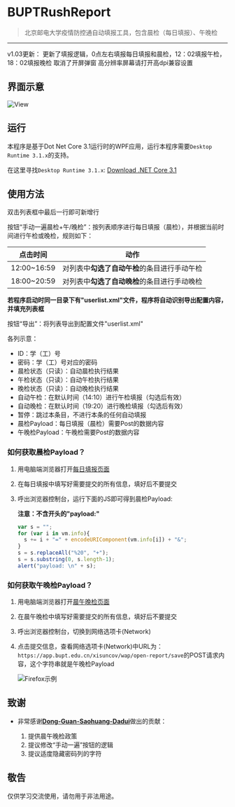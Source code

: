 ﻿# BUPTRushReport

> 北京邮电大学疫情防控通自动填报工具，包含晨检（每日填报）、午晚检

********************************************************************************************************
v1.03更新：
更新了填报逻辑，0点左右填报每日填报和晨检，12：02填报午检，18：02填报晚检
取消了开屏弹窗
高分辨率屏幕请打开高dpi兼容设置

## 界面示意

![View](./view.png)

## 运行

本程序是基于Dot Net Core 3.1运行时的WPF应用，运行本程序需要```Desktop Runtime 3.1.x```的支持。

在这里寻找```Desktop Runtime 3.1.x```: [Download .NET Core 3.1](https://dotnet.microsoft.com/download/dotnet-core/3.1)

## 使用方法

双击列表框中最后一行即可新增行

按钮“手动一遍晨检+午/晚检”：按列表顺序进行每日填报（晨检），并根据当前时间进行午检或晚检，规则如下：

| 点击时间    | 动作                                         |
| ----------- | -------------------------------------------- |
| 12:00~16:59 | 对列表中**勾选了自动午检**的条目进行手动午检 |
| 18:00~20:59 | 对列表中**勾选了自动晚检**的条目进行手动晚检 |

**若程序启动时同一目录下有"userlist.xml"文件，程序将自动识别导出配置内容，并填充列表框**

按钮“导出”：将列表导出到配置文件"userlist.xml"

各列示意：

- ID：学（工）号
- 密码：学（工）号对应的密码
- 晨检状态（只读）：自动晨检执行结果
- 午检状态（只读）：自动午检执行结果
- 晚检状态（只读）：自动晚检执行结果
- 自动午检：在默认时间（14:10）进行午检填报（勾选后有效）
- 自动晚检：在默认时间（19:20）进行晚检填报（勾选后有效）
- 暂停：跳过本条目，不进行本条的任何自动填报
- 晨检Payload：每日填报（晨检）需要Post的数据内容
- 午晚检Payload：午晚检需要Post的数据内容

### 如何获取晨检Payload？

1. 用电脑端浏览器打开[每日填报页面](https://app.bupt.edu.cn/ncov/wap/default/index)

2. 在每日填报中填写好需要提交的所有信息，填好后不要提交

3. 呼出浏览器控制台，运行下面的JS即可得到晨检Payload:

   **注意：不含开头的"payload:"**
   
   ```javascript
   var s = "";
   for (var i in vm.info){
     s += i + "=" + encodeURIComponent(vm.info[i]) + "&";
   }
   s = s.replaceAll("%20", "+");
   s = s.substring(0, s.length-1);
   alert("payload: \n" + s);
   ```

### 如何获取午晚检Payload？

1. 用电脑端浏览器打开[晨午晚检页面](https://app.bupt.edu.cn/site/ncov/xisudailyup)

2. 在晨午晚检中填写好需要提交的所有信息，填好后不要提交

3. 呼出浏览器控制台，切换到网络选项卡(Network)

4. 点击提交信息，查看网络选项卡(Network)中URL为：```https://app.bupt.edu.cn/xisuncov/wap/open-report/save```的POST请求内容，这个字符串就是午晚检Payload

   ![Firefox示例](./sample_Payload2_Firefox.png)

## 致谢

- 非常感谢[**Dong-Guan-Saohuang-Dadui**](https://github.com/Dong-Guan-Saohuang-Dadui)做出的贡献：

   1. 提供晨午晚检政策
   2. 提议修改“手动一遍”按钮的逻辑
   3. 提议适度隐藏密码列的字符

## 敬告

仅供学习交流使用，请勿用于非法用途。

